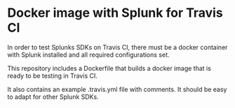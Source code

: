 # Docker image with Splunk for Travis CI

In order to test Splunks SDKs on Travis CI, there must be a docker container with Splunk installed and all required configurations set.

This repository includes a Dockerfile that builds a docker image that is ready to be testing in Travis CI.

It also contains an example .travis.yml file with comments. It should be easy to adapt for other Splunk SDKs.

